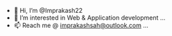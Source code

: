 - 👋 Hi, I’m @Imprakash22
- 👀 I’m interested in Web & Application development ...
- 📫 Reach me @ imprakashsah@outlook.com ...

<!---
Imprakash22/Imprakash22 is a ✨ special ✨ repository because its `README.md` (this file) appears on your GitHub profile.
You can click the Preview link to take a look at your changes.
--->
